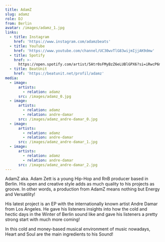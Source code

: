 ```yaml
---
title: AdamZ
slug: adamz
role: DJ
from: Berlin
avatar: /images/adamz_1.jpg
links:
  - title: Instagram
    href: 'https://www.instagram.com/adamzbeats'
  - title: YouTube
    href: 'https://www.youtube.com/channel/UC30wvTlG83wijmIjjAK9dmw'
  - title: Spotify
    href: >-
      https://open.spotify.com/artist/5Atr0sFMyBzZ6eLUBlGPX6?si=iRwcP6m-TB6SL-xCKyUeSA
  - title: BeatUnit
    href: 'https://beatunit.net/profil/adamz'
media:
  - image:
      artists:
        - relation: adamz
      src: /images/adamz_0.jpg
  - image:
      artists:
        - relation: adamz
        - relation: andre-damar
      src: /images/adamz_andre-damar_0.jpg
  - image:
      artists:
        - relation: adamz
        - relation: andre-damar
      src: /images/adamz_andre-damar_1.jpg
  - image:
      artists:
        - relation: adamz
        - relation: andre-damar
      src: /images/adamz_andre-damar_2.jpg
---
```

AdamZ aka. Adam Zett is a young Hip-Hop and RnB producer based in Berlin. His open and creative style adds as much quality to his projects as groove. In other words, a production from AdamZ means nothing but Energy and Versatility! 

 His latest project is an EP with the internationally known artist Andre Damar from Los Angeles. He gave his listeners insights into how the cold and hectic days in the Winter of Berlin sound like and gave his listeners a pretty strong start with much more coming! 

 In this cold and money-based musical environment of music nowadays, Heart and Soul are the main ingredients to his Sound!
